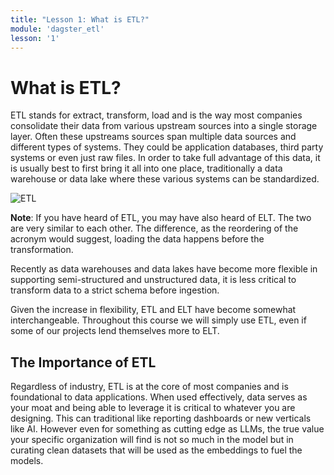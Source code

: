 ```yaml
---
title: "Lesson 1: What is ETL?"
module: 'dagster_etl'
lesson: '1'
---
```


# What is ETL?

ETL stands for extract, transform, load and is the way most companies consolidate their data from various upstream sources into a single storage layer. Often these upstreams sources span multiple data sources and different types of systems. They could be application databases, third party systems or even just raw files. In order to take full advantage of this data, it is usually best to first bring it all into one place, traditionally a data warehouse or data lake where these various systems can be standardized.

![ETL](/images/dagster-etl/lesson-1/what-is-etl.png)

**Note**: If you have heard of ETL, you may have also heard of ELT. The two are very similar to each other. The difference, as the reordering of the acronym would suggest, loading the data happens before the transformation.

Recently as data warehouses and data lakes have become more flexible in supporting semi-structured and unstructured data, it is less critical to transform data to a strict schema before ingestion.

Given the increase in flexibility, ETL and ELT have become somewhat interchangeable. Throughout this course we will simply use ETL, even if some of our projects lend themselves more to ELT. 

## The Importance of ETL

Regardless of industry, ETL is at the core of most companies and is foundational to data applications. When used effectively, data serves as your moat and being able to leverage it is critical to whatever you are designing. This can traditional like reporting dashboards or new verticals like AI. However even for something as cutting edge as LLMs, the true value your specific organization will find is not so much in the model but in curating clean datasets that will be used as the embeddings to fuel the models.